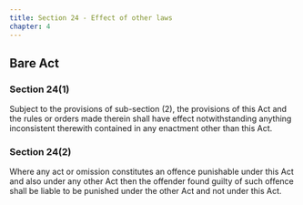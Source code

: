 ```yaml
---
title: Section 24 - Effect of other laws
chapter: 4
---
```


## Bare Act 

### Section 24(1) 

Subject to the provisions of sub-section (2), the provisions of this Act and the rules or orders made therein shall have effect notwithstanding anything inconsistent therewith contained in any enactment other than this Act.

### Section 24(2) 

Where any act or omission constitutes an offence punishable under this Act and also under any other Act then the offender found guilty of such offence shall be liable to be punished under the other Act and not under this Act.

